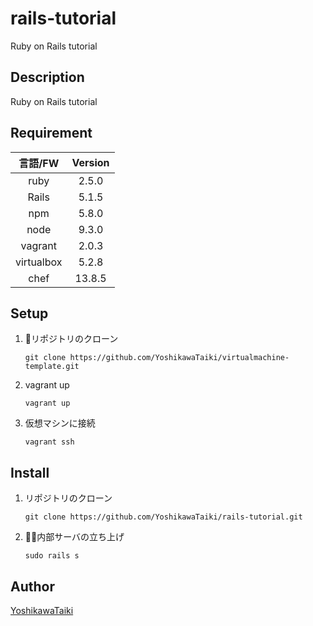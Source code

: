 rails-tutorial
===

Ruby on Rails tutorial

## Description
Ruby on Rails tutorial  

## Requirement
|言語/FW|Version|
|:--:|:--:|
|ruby|2.5.0|
|Rails|5.1.5|
|npm|5.8.0|
|node|9.3.0|
|vagrant|2.0.3|
|virtualbox|5.2.8|
|chef|13.8.5|

## Setup
1. リポジトリのクローン
   ```
   git clone https://github.com/YoshikawaTaiki/virtualmachine-template.git
   ```

1. vagrant up

   `vagrant up`

1. 仮想マシンに接続

   `vagrant ssh`

## Install
1. リポジトリのクローン
   ```
   git clone https://github.com/YoshikawaTaiki/rails-tutorial.git
   ```

1. 内部サーバの立ち上げ
   
   `sudo rails s`



## Author
[YoshikawaTaiki](https://github.com/YoshikawaTaiki)